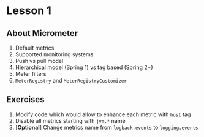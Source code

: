 # Lesson 1

## About Micrometer

1. Default metrics
2. Supported monitoring systems
3. Push vs pull model
4. Hierarchical model (Spring 1) vs tag based (Spring 2+)
5. Meter filters
6. `MeterRegistry` and `MeterRegistryCustomizer`

## Exercises

1. Modify code which would allow to enhance each metric with `host` tag
2. Disable all metrics starting with `jvm.*` name
3. [**Optional**] Change metrics name from `logback.events` to `logging.events`